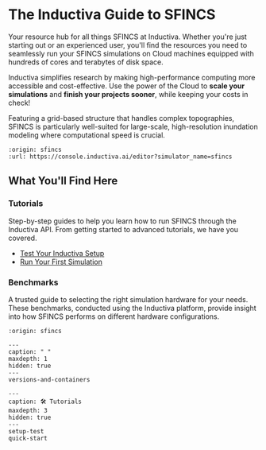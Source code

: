 # The Inductiva Guide to SFINCS

Your resource hub for all things SFINCS at Inductiva. Whether you're just starting out or an experienced user, you'll find the resources you need to seamlessly run your SFINCS simulations on Cloud machines equipped with hundreds of cores and terabytes of disk space.

Inductiva simplifies research by making high-performance computing more accessible and cost-effective. Use the power of the Cloud to **scale your simulations** and **finish your projects sooner**, while keeping your costs in check! 

Featuring a grid-based structure that handles complex topographies, SFINCS is particularly well-suited for large-scale, high-resolution inundation modeling
where computational speed is crucial.

```{python_editor}
:origin: sfincs
:url: https://console.inductiva.ai/editor?simulator_name=sfincs
```

## What You'll Find Here

### Tutorials
Step-by-step guides to help you learn how to run SFINCS through the Inductiva API. From getting started to advanced tutorials, we have you covered.

- [Test Your Inductiva Setup](setup-test)
- [Run Your First Simulation](quick-start)

### Benchmarks
A trusted guide to selecting the right simulation hardware for your needs. These benchmarks, conducted using the Inductiva platform, provide insight into how SFINCS performs on different hardware configurations.

```{banner}
:origin: sfincs
```

```{toctree}
---
caption: " "
maxdepth: 1
hidden: true
---
versions-and-containers
```

```{toctree}
---
caption: 🛠️ Tutorials
maxdepth: 3
hidden: true
---
setup-test
quick-start
```
